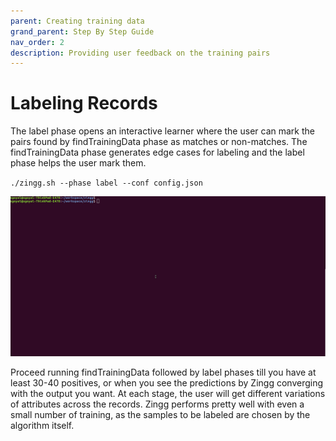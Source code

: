```yaml
---
parent: Creating training data
grand_parent: Step By Step Guide
nav_order: 2
description: Providing user feedback on the training pairs
---
```


# Labeling Records

The label phase opens an interactive learner where the user can mark the pairs found by findTrainingData phase as matches or non-matches. The findTrainingData phase generates edge cases for labeling and the label phase helps the user mark them.

`./zingg.sh --phase label --conf config.json`

![Shows records and asks user to mark yes, no, can't say on the cli.](../../../assets/label.gif)

Proceed running findTrainingData followed by label phases till you have at least 30-40 positives, or when you see the predictions by Zingg converging with the output you want. At each stage, the user will get different variations of attributes across the records. Zingg performs pretty well with even a small number of training, as the samples to be labeled are chosen by the algorithm itself.
